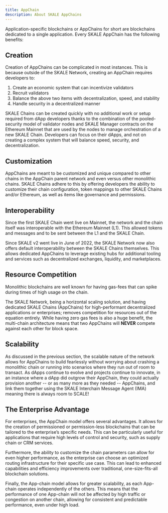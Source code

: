 ```yaml
---
title: AppChain
description: About SKALE AppChains
---
```


Application-specific blockchains or AppChains for short are blockchains dedicated to a single application. Every SKALE AppChain has the following benefits:

## Creation

Creation of AppChains can be complicated in most instances. This is because outside of the SKALE Network, creating an AppChain requires developers to:

1. Create an economic system that can incentivize validators
2. Recruit validators
3. Balance the above two items with decentralization, speed, and stability
4. Handle security in a decentralized manner

SKALE Chains can be created quickly with no additional work or setup required from dApp developers thanks to the combination of the pooled-security model of validator nodes and SKALE Manager contracts on the Ethereum Mainnet that are used by the nodes to manage orchestration of a new SKALE Chain. Developers can focus on their dApps, and not on creating a complex system that will balance speed, security, and decentralization.

## Customization

AppChains are meant to be customized and unique compared to other chains in the AppChain parent network and even versus other monolithic chains. SKALE Chains adhere to this by offering developers the ability to customize their chain configuration, token mappings to other SKALE Chains and/or Ethereum, as well as items like governance and permissions.

## Interoperability

Since the first SKALE Chain went live on Mainnet, the network and the chain itself was interoperable with the Ethereum Mainnet (L1). This allowed tokens and messages and to be sent between the L1 and the SKALE Chain.

Since SKALE v2 went live in June of 2022, the SKALE Network now also offers default interoperability between the SKALE Chains themselves. This allows dedicated AppChains to leverage existing hubs for additional tooling and services such as decentralized exchanges, liquidity, and marketplaces.

## Resource Competition

Monolithic blockchains are well known for having gas-fees that can spike during times of high usage on the chain.

The SKALE Network, being a horizontal scaling solution, and having dedicated SKALE Chains (AppChains) for high-performant decentralized applications or enterprises; removes competition for resources out of the equation entirely. While having zero gas fees is also a huge benefit, the multi-chain architecture means that two AppChains will **NEVER** compete against each other for block space.

## Scalability

As discussed in the previous section, the scalable nature of the network allows for AppChains to build fearlessly without worrying about crashing a monolithic chain or running into scenarios where they run out of room to transact. As dApps continue to evolve and projects continue to innovate, in an instance where a dApp did outgrow their AppChain, they could actually provision another -- or as many more as they needed -- AppChains, and link them together using the SKALE Interchain Message Agent (IMA) meaning there is always room to SCALE!

## The Enterprise Advantage

For enterprises, the AppChain model offers several advantages. It allows for the creation of permissioned or
permission-less blockchains that can be tailored to the enterprise’s specific needs. This can be particularly
useful for applications that require high levels of control and security, such as supply chain or CRM services.

Furthermore, the ability to customize the chain parameters can allow for even higher performance, as the
enterprise can choose an optimized routing infrastructure for their specific use case. This can lead to
enhanced capabilities and efficiency improvements over traditional, one-size-fits-all blockchain solutions.

Finally, the App-chain model allows for greater scalability, as each App-chain operates independently of the
others. This means that the performance of one App-chain will not be affected by high traffic or congestion
on another chain, allowing for consistent and predictable performance, even under high load.
